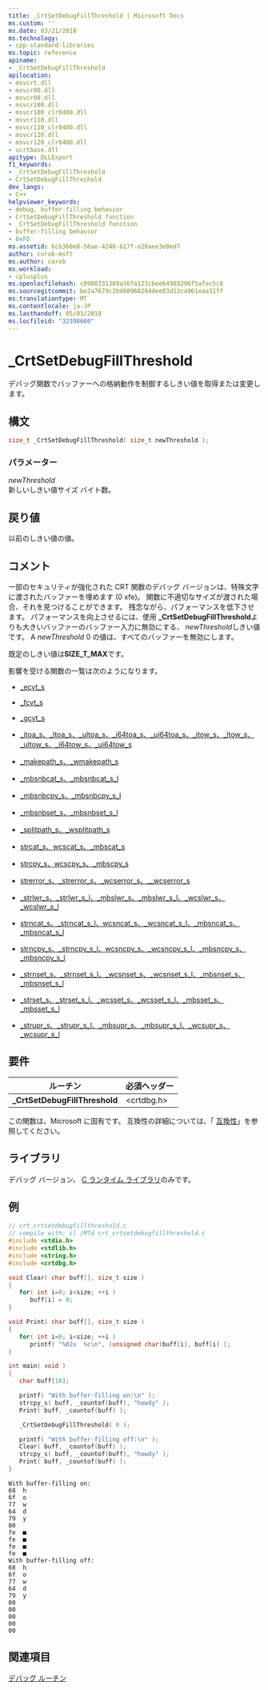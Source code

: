 ```yaml
---
title: _CrtSetDebugFillThreshold | Microsoft Docs
ms.custom: ''
ms.date: 03/21/2018
ms.technology:
- cpp-standard-libraries
ms.topic: reference
apiname:
- _CrtSetDebugFillThreshold
apilocation:
- msvcrt.dll
- msvcr80.dll
- msvcr90.dll
- msvcr100.dll
- msvcr100_clr0400.dll
- msvcr110.dll
- msvcr110_clr0400.dll
- msvcr120.dll
- msvcr120_clr0400.dll
- ucrtbase.dll
apitype: DLLExport
f1_keywords:
- _CrtSetDebugFillThreshold
- CrtSetDebugFillThreshold
dev_langs:
- C++
helpviewer_keywords:
- debug, buffer-filling behavior
- CrtSetDebugFillThreshold function
- _CrtSetDebugFillThreshold function
- buffer-filling behavior
- 0xFD
ms.assetid: 6cb360e8-56ae-4248-b17f-e28aee3e0ed7
author: corob-msft
ms.author: corob
ms.workload:
- cplusplus
ms.openlocfilehash: c0980331389a36fa123c6ee64989296f5afec5c8
ms.sourcegitcommit: be2a7679c2bd80968204dee03d13ca961eaa31ff
ms.translationtype: MT
ms.contentlocale: ja-JP
ms.lasthandoff: 05/03/2018
ms.locfileid: "32398660"
---
```

# <a name="crtsetdebugfillthreshold"></a>_CrtSetDebugFillThreshold

デバッグ関数でバッファーへの格納動作を制御するしきい値を取得または変更します。

## <a name="syntax"></a>構文

```C
size_t _CrtSetDebugFillThreshold( size_t newThreshold );
```

### <a name="parameters"></a>パラメーター

*newThreshold*<br/>
新しいしきい値サイズ バイト数。

## <a name="return-value"></a>戻り値

以前のしきい値の値。

## <a name="remarks"></a>コメント

一部のセキュリティが強化された CRT 関数のデバッグ バージョンは、特殊文字に渡されたバッファーを埋めます (0 xfe)。 関数に不適切なサイズが渡された場合、それを見つけることができます。 残念ながら、パフォーマンスを低下させます。 パフォーマンスを向上させるには、使用 **_CrtSetDebugFillThreshold**よりも大きいバッファーのバッファー入力に無効にする、 *newThreshold*しきい値です。 A *newThreshold* 0 の値は、すべてのバッファーを無効にします。

既定のしきい値は**SIZE_T_MAX**です。

影響を受ける関数の一覧は次のようになります。

- [_ecvt_s](ecvt-s.md)

- [_fcvt_s](fcvt-s.md)

- [_gcvt_s](gcvt-s.md)

- [_itoa_s、_ltoa_s、_ultoa_s、_i64toa_s、_ui64toa_s、_itow_s、_ltow_s、_ultow_s、_i64tow_s、_ui64tow_s](itoa-s-itow-s.md)

- [_makepath_s、_wmakepath_s](makepath-s-wmakepath-s.md)

- [_mbsnbcat_s、_mbsnbcat_s_l](mbsnbcat-s-mbsnbcat-s-l.md)

- [_mbsnbcpy_s、_mbsnbcpy_s_l](mbsnbcpy-s-mbsnbcpy-s-l.md)

- [_mbsnbset_s、_mbsnbset_s_l](mbsnbset-s-mbsnbset-s-l.md)

- [_splitpath_s、_wsplitpath_s](splitpath-s-wsplitpath-s.md)

- [strcat_s、wcscat_s、_mbscat_s](strcat-s-wcscat-s-mbscat-s.md)

- [strcpy_s、wcscpy_s、_mbscpy_s](strcpy-s-wcscpy-s-mbscpy-s.md)

- [strerror_s、_strerror_s、_wcserror_s、\__wcserror_s](strerror-s-strerror-s-wcserror-s-wcserror-s.md)

- [_strlwr_s、_strlwr_s_l、_mbslwr_s、_mbslwr_s_l、_wcslwr_s、_wcslwr_s_l](strlwr-s-strlwr-s-l-mbslwr-s-mbslwr-s-l-wcslwr-s-wcslwr-s-l.md)

- [strncat_s、_strncat_s_l、wcsncat_s、_wcsncat_s_l、_mbsncat_s、_mbsncat_s_l](strncat-s-strncat-s-l-wcsncat-s-wcsncat-s-l-mbsncat-s-mbsncat-s-l.md)

- [strncpy_s、_strncpy_s_l、wcsncpy_s、_wcsncpy_s_l、_mbsncpy_s、_mbsncpy_s_l](strncpy-s-strncpy-s-l-wcsncpy-s-wcsncpy-s-l-mbsncpy-s-mbsncpy-s-l.md)

- [_strnset_s、_strnset_s_l、_wcsnset_s、_wcsnset_s_l、_mbsnset_s、_mbsnset_s_l](strnset-s-strnset-s-l-wcsnset-s-wcsnset-s-l-mbsnset-s-mbsnset-s-l.md)

- [_strset_s、_strset_s_l、_wcsset_s、_wcsset_s_l、_mbsset_s、_mbsset_s_l](strset-s-strset-s-l-wcsset-s-wcsset-s-l-mbsset-s-mbsset-s-l.md)

- [_strupr_s、_strupr_s_l、_mbsupr_s、_mbsupr_s_l、_wcsupr_s、_wcsupr_s_l](strupr-s-strupr-s-l-mbsupr-s-mbsupr-s-l-wcsupr-s-wcsupr-s-l.md)

## <a name="requirements"></a>要件

|ルーチン|必須ヘッダー|
|-------------|---------------------|
|**_CrtSetDebugFillThreshold**|\<crtdbg.h>|

この関数は、Microsoft に固有です。 互換性の詳細については、「 [互換性](../../c-runtime-library/compatibility.md)」を参照してください。

## <a name="libraries"></a>ライブラリ

デバッグ バージョン、 [C ランタイム ライブラリ](../../c-runtime-library/crt-library-features.md)のみです。

## <a name="example"></a>例

```C
// crt_crtsetdebugfillthreshold.c
// compile with: cl /MTd crt_crtsetdebugfillthreshold.c
#include <stdio.h>
#include <stdlib.h>
#include <string.h>
#include <crtdbg.h>

void Clear( char buff[], size_t size )
{
   for( int i=0; i<size; ++i )
      buff[i] = 0;
}

void Print( char buff[], size_t size )
{
   for( int i=0; i<size; ++i )
      printf( "%02x  %c\n", (unsigned char)buff[i], buff[i] );
}

int main( void )
{
   char buff[10];

   printf( "With buffer-filling on:\n" );
   strcpy_s( buff, _countof(buff), "howdy" );
   Print( buff, _countof(buff) );

   _CrtSetDebugFillThreshold( 0 );

   printf( "With buffer-filling off:\n" );
   Clear( buff, _countof(buff) );
   strcpy_s( buff, _countof(buff), "howdy" );
   Print( buff, _countof(buff) );
}
```

```Output
With buffer-filling on:
68  h
6f  o
77  w
64  d
79  y
00
fe  ■
fe  ■
fe  ■
fe  ■
With buffer-filling off:
68  h
6f  o
77  w
64  d
79  y
00
00
00
00
00
```

## <a name="see-also"></a>関連項目

[デバッグ ルーチン](../../c-runtime-library/debug-routines.md)<br/>
